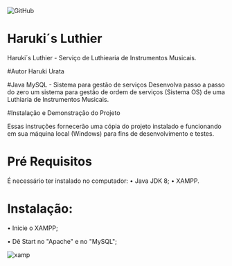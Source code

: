 ![GitHub](https://img.shields.io/github/license/harukisix/HarukisLuthier)

# Haruki´s Luthier
Haruki´s Luthier - Serviço de Luthiearia de Instrumentos Musicais.

#Autor
Haruki Urata

#Java MySQL - Sistema para gestão de serviços
Desenvolva passo a passo do zero um sistema para gestão de ordem de serviços (Sistema OS) de uma Luthiaria de Instrumentos Musicais.

#Instalação e Demonstração do Projeto

Essas instruções fornecerão uma cópia do projeto instalado e funcionando em sua máquina local (Windows) para fins de desenvolvimento e testes.

# Pré Requisitos
É necessário ter instalado no computador:
• Java JDK 8; • XAMPP.

# Instalação:
• Inicie o XAMPP;

• Dê Start no "Apache" e no "MySQL";

![xamp](https://github.com/harukisix/HarukisLuthier/assets/104094544/18df151b-36a2-4391-ba7b-acb17bece314)
